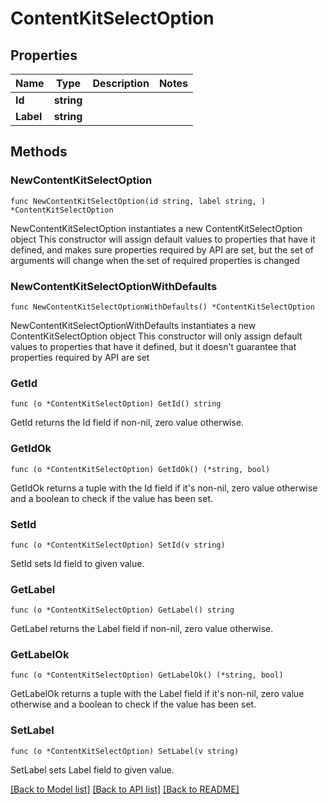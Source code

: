 # ContentKitSelectOption

## Properties

Name | Type | Description | Notes
------------ | ------------- | ------------- | -------------
**Id** | **string** |  | 
**Label** | **string** |  | 

## Methods

### NewContentKitSelectOption

`func NewContentKitSelectOption(id string, label string, ) *ContentKitSelectOption`

NewContentKitSelectOption instantiates a new ContentKitSelectOption object
This constructor will assign default values to properties that have it defined,
and makes sure properties required by API are set, but the set of arguments
will change when the set of required properties is changed

### NewContentKitSelectOptionWithDefaults

`func NewContentKitSelectOptionWithDefaults() *ContentKitSelectOption`

NewContentKitSelectOptionWithDefaults instantiates a new ContentKitSelectOption object
This constructor will only assign default values to properties that have it defined,
but it doesn't guarantee that properties required by API are set

### GetId

`func (o *ContentKitSelectOption) GetId() string`

GetId returns the Id field if non-nil, zero value otherwise.

### GetIdOk

`func (o *ContentKitSelectOption) GetIdOk() (*string, bool)`

GetIdOk returns a tuple with the Id field if it's non-nil, zero value otherwise
and a boolean to check if the value has been set.

### SetId

`func (o *ContentKitSelectOption) SetId(v string)`

SetId sets Id field to given value.


### GetLabel

`func (o *ContentKitSelectOption) GetLabel() string`

GetLabel returns the Label field if non-nil, zero value otherwise.

### GetLabelOk

`func (o *ContentKitSelectOption) GetLabelOk() (*string, bool)`

GetLabelOk returns a tuple with the Label field if it's non-nil, zero value otherwise
and a boolean to check if the value has been set.

### SetLabel

`func (o *ContentKitSelectOption) SetLabel(v string)`

SetLabel sets Label field to given value.



[[Back to Model list]](../README.md#documentation-for-models) [[Back to API list]](../README.md#documentation-for-api-endpoints) [[Back to README]](../README.md)


